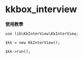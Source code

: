 # kkbox_interview

**使用教學**

```
use lib\KkInterView\KkInterView;

$kk = new KkInterView();

$kk->run();
```
